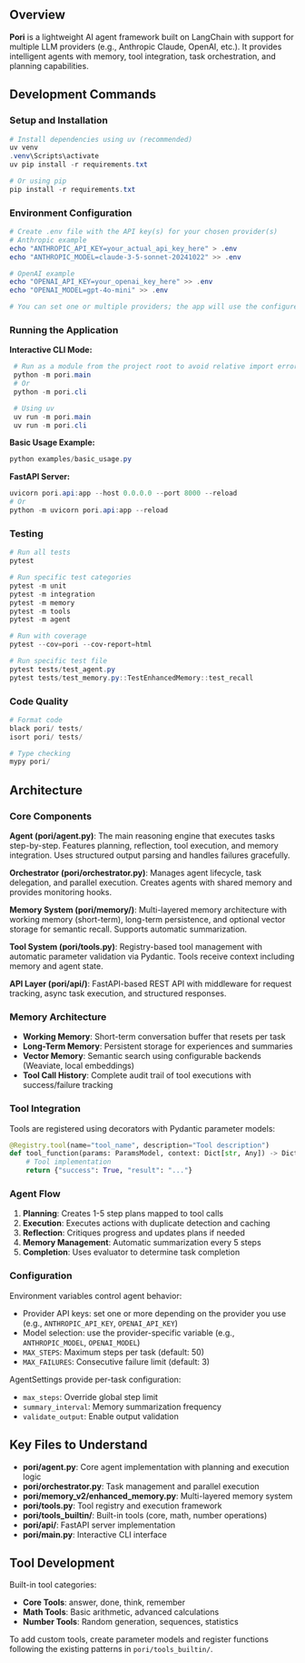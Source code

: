 

## Overview

**Pori** is a lightweight AI agent framework built on LangChain with support for multiple LLM providers (e.g., Anthropic Claude, OpenAI, etc.). It provides intelligent agents with memory, tool integration, task orchestration, and planning capabilities.

## Development Commands

### Setup and Installation
```powershell
# Install dependencies using uv (recommended)
uv venv
.venv\Scripts\activate
uv pip install -r requirements.txt

# Or using pip
pip install -r requirements.txt
```

### Environment Configuration
```powershell
# Create .env file with the API key(s) for your chosen provider(s)
# Anthropic example
echo "ANTHROPIC_API_KEY=your_actual_api_key_here" > .env
echo "ANTHROPIC_MODEL=claude-3-5-sonnet-20241022" >> .env

# OpenAI example 
echo "OPENAI_API_KEY=your_openai_key_here" >> .env
echo "OPENAI_MODEL=gpt-4o-mini" >> .env

# You can set one or multiple providers; the app will use the configured provider
```

### Running the Application

**Interactive CLI Mode:**
```powershell
 # Run as a module from the project root to avoid relative import errors
 python -m pori.main
 # Or
 python -m pori.cli

 # Using uv
 uv run -m pori.main
 uv run -m pori.cli
```

**Basic Usage Example:**
```powershell
python examples/basic_usage.py
```

**FastAPI Server:**
```powershell
uvicorn pori.api:app --host 0.0.0.0 --port 8000 --reload
# Or
python -m uvicorn pori.api:app --reload
```

### Testing
```powershell
# Run all tests
pytest

# Run specific test categories
pytest -m unit
pytest -m integration
pytest -m memory
pytest -m tools
pytest -m agent

# Run with coverage
pytest --cov=pori --cov-report=html

# Run specific test file
pytest tests/test_agent.py
pytest tests/test_memory.py::TestEnhancedMemory::test_recall
```

### Code Quality
```powershell
# Format code
black pori/ tests/
isort pori/ tests/

# Type checking
mypy pori/
```

## Architecture

### Core Components

**Agent (pori/agent.py)**: The main reasoning engine that executes tasks step-by-step. Features planning, reflection, tool execution, and memory integration. Uses structured output parsing and handles failures gracefully.

**Orchestrator (pori/orchestrator.py)**: Manages agent lifecycle, task delegation, and parallel execution. Creates agents with shared memory and provides monitoring hooks.

**Memory System (pori/memory/)**: Multi-layered memory architecture with working memory (short-term), long-term persistence, and optional vector storage for semantic recall. Supports automatic summarization.

**Tool System (pori/tools.py)**: Registry-based tool management with automatic parameter validation via Pydantic. Tools receive context including memory and agent state.

**API Layer (pori/api/)**: FastAPI-based REST API with middleware for request tracking, async task execution, and structured responses.

### Memory Architecture

- **Working Memory**: Short-term conversation buffer that resets per task
- **Long-Term Memory**: Persistent storage for experiences and summaries  
- **Vector Memory**: Semantic search using configurable backends (Weaviate, local embeddings)
- **Tool Call History**: Complete audit trail of tool executions with success/failure tracking

### Tool Integration

Tools are registered using decorators with Pydantic parameter models:

```python
@Registry.tool(name="tool_name", description="Tool description")
def tool_function(params: ParamsModel, context: Dict[str, Any]) -> Dict[str, Any]:
    # Tool implementation
    return {"success": True, "result": "..."}
```

### Agent Flow

1. **Planning**: Creates 1-5 step plans mapped to tool calls
2. **Execution**: Executes actions with duplicate detection and caching  
3. **Reflection**: Critiques progress and updates plans if needed
4. **Memory Management**: Automatic summarization every 5 steps
5. **Completion**: Uses evaluator to determine task completion

### Configuration

Environment variables control agent behavior:
- Provider API keys: set one or more depending on the provider you use (e.g., `ANTHROPIC_API_KEY`, `OPENAI_API_KEY`)
- Model selection: use the provider-specific variable (e.g., `ANTHROPIC_MODEL`, `OPENAI_MODEL`)
- `MAX_STEPS`: Maximum steps per task (default: 50)
- `MAX_FAILURES`: Consecutive failure limit (default: 3)

AgentSettings provide per-task configuration:
- `max_steps`: Override global step limit
- `summary_interval`: Memory summarization frequency
- `validate_output`: Enable output validation

## Key Files to Understand

- **pori/agent.py**: Core agent implementation with planning and execution logic
- **pori/orchestrator.py**: Task management and parallel execution
- **pori/memory_v2/enhanced_memory.py**: Multi-layered memory system
- **pori/tools.py**: Tool registry and execution framework
- **pori/tools_builtin/**: Built-in tools (core, math, number operations)
- **pori/api/**: FastAPI server implementation
- **pori/main.py**: Interactive CLI interface

## Tool Development

Built-in tool categories:
- **Core Tools**: answer, done, think, remember
- **Math Tools**: Basic arithmetic, advanced calculations
- **Number Tools**: Random generation, sequences, statistics

To add custom tools, create parameter models and register functions following the existing patterns in `pori/tools_builtin/`.